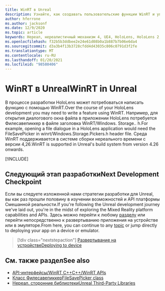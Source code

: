 ```yaml
---
title: WinRT в Unreal
description: Узнайте, как создавать пользовательские функции WinRT и управлять ими в нереальных приложениях Mixed Reality для устройств HoloLens.
author: hferrone
ms.author: jacksonf
ms.date: 12/9/2020
ms.topic: article
keywords: Нереал, нереалистичный механизм 4, UE4, HoloLens, HoloLens 2, потоковая передача, удаленное взаимодействие, Смешанная реальность, разработка, начало работы, функции, новый проект, эмулятор, документация, руководства, функции, голограммы, Разработка игр, гарнитура смешанной реальности, гарнитура Windows Mixed Reality, гарнитура виртуальной реальности, WinRT, DLL
ms.openlocfilehash: f32b5b3ddbee2e24e61d08b0a1b887b7b06e6da4
ms.sourcegitcommit: d3a3b4f13b3728cfdd4d43035c806c0791d3f2fe
ms.translationtype: MT
ms.contentlocale: ru-RU
ms.lasthandoff: 01/20/2021
ms.locfileid: "98580406"
---
```

# <a name="winrt-in-unreal"></a><span data-ttu-id="e20c6-104">WinRT в Unreal</span><span class="sxs-lookup"><span data-stu-id="e20c6-104">WinRT in Unreal</span></span>

<span data-ttu-id="e20c6-105">В процессе разработки HoloLens может потребоваться написать функцию с помощью WinRT.</span><span class="sxs-lookup"><span data-stu-id="e20c6-105">Over the course of your HoloLens development you may need to write a feature using WinRT.</span></span> <span data-ttu-id="e20c6-106">Например, для открытия диалогового окна файла в приложении HoloLens потребуется Филесавепиккер в файле заголовка WinRT/Windows. Storage.. h.</span><span class="sxs-lookup"><span data-stu-id="e20c6-106">For example, opening a file dialogue in a HoloLens application would need the FileSavePicker in winrt/Windows.Storage.Pickers.h header file.</span></span> <span data-ttu-id="e20c6-107">Среда WinRT поддерживается в системе сборки нереального времени с версии 4,26.</span><span class="sxs-lookup"><span data-stu-id="e20c6-107">WinRT is supported in Unreal's build system from version 4.26 onwards.</span></span>

[!INCLUDE[](includes/tabs-winRT.md)]

## <a name="next-development-checkpoint"></a><span data-ttu-id="e20c6-108">Следующий этап разработки</span><span class="sxs-lookup"><span data-stu-id="e20c6-108">Next Development Checkpoint</span></span>

<span data-ttu-id="e20c6-109">Если вы следуете изложенной нами стратегии разработки для Unreal, вы как раз прошли половину в изучении возможностей и API платформы Смешанной реальности.</span><span class="sxs-lookup"><span data-stu-id="e20c6-109">If you're following the Unreal development journey we've laid out, you're in the midst of exploring the Mixed Reality platform capabilities and APIs.</span></span> <span data-ttu-id="e20c6-110">Здесь можно перейти к любому [разделу](unreal-development-overview.md#3-advanced-features) или перейти непосредственно к развертыванию приложения на устройстве или в эмуляторе.</span><span class="sxs-lookup"><span data-stu-id="e20c6-110">From here, you can continue to any [topic](unreal-development-overview.md#3-advanced-features) or jump directly to deploying your app on a device or emulator.</span></span>

> [!div class="nextstepaction"]
> [<span data-ttu-id="e20c6-111">Развертывание на устройстве</span><span class="sxs-lookup"><span data-stu-id="e20c6-111">Deploying to device</span></span>](unreal-deploying.md)

## <a name="see-also"></a><span data-ttu-id="e20c6-112">См. также раздел</span><span class="sxs-lookup"><span data-stu-id="e20c6-112">See also</span></span>

* [<span data-ttu-id="e20c6-113">API-интерфейсы/WinRT C++</span><span class="sxs-lookup"><span data-stu-id="e20c6-113">C++/WinRT APIs</span></span>](/windows/uwp/cpp-and-winrt-apis/)
* [<span data-ttu-id="e20c6-114">Класс Филесавепиккер</span><span class="sxs-lookup"><span data-stu-id="e20c6-114">FileSavePicker class</span></span>](/uwp/api/Windows.Storage.Pickers.FileSavePicker) 
* [<span data-ttu-id="e20c6-115">Нереал. сторонние библиотеки</span><span class="sxs-lookup"><span data-stu-id="e20c6-115">Unreal Third-Party Libraries</span></span>](https://docs.unrealengine.com/Programming/BuildTools/UnrealBuildTool/ThirdPartyLibraries/index.html)